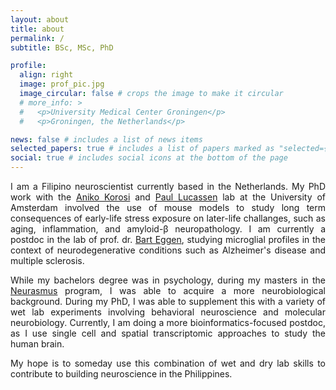 ```yaml
---
layout: about
title: about
permalink: /
subtitle: BSc, MSc, PhD

profile:
  align: right
  image: prof_pic.jpg
  image_circular: false # crops the image to make it circular
  # more_info: >
  #   <p>University Medical Center Groningen</p>
  #   <p>Groningen, the Netherlands</p>

news: false # includes a list of news items
selected_papers: true # includes a list of papers marked as "selected={true}"
social: true # includes social icons at the bottom of the page
---
```


<div style="text-align: justify">
<p>I am a Filipino neuroscientist currently based in the Netherlands. My PhD work with the <a href="https://akorosi.wixsite.com/korosigroup">Aniko Korosi</a> and <a href="https://sils.uva.nl/content/research-groups/structural-and-functional-plasticity-of-the-nervous-system/structural-and-functional-plasticity-of-the-nervous-system.html">Paul Lucassen</a> lab at the University of Amsterdam involved the use of mouse models to study long term consequences of early-life stress exposure on later-life challanges, such as aging, inflammation, and amyloid-β neuropathology. I am currently a postdoc in the lab of prof. dr. <a href="https://bscs.umcg.nl/nl/people/bart-eggen/">Bart Eggen</a>, studying microglial profiles in the context of neurodegenerative conditions such as Alzheimer's disease and multiple sclerosis.</p>

<p>While my bachelors degree was in psychology, during my masters in the <a href="https://www.neurasmus.u-bordeaux.fr/">Neurasmus</a> program, I was able to acquire a more neurobiological background. During my PhD, I was able to supplement this with a variety of wet lab experiments involving behavioral neuroscience and molecular neurobiology. Currently, I am doing a more bioinformatics-focused postdoc, as I use single cell and spatial transcriptomic approaches to study the human brain.</p>

<p> My hope is to someday use this combination of wet and dry lab skills to contribute to building neuroscience in the Philippines.</p>
<br />
<br />

</div>
